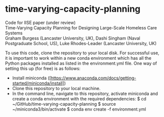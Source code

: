 # time-varying-capacity-planning
Code for IISE paper (under review)  
Time-Varying Capacity Planning for Designing Large-Scale Homeless Care Systems  
Graham Burgess (Lancaster University, UK), Dashi Singham (Naval Postgraduate School, US), Luke Rhodes-Leader (Lancaster University, UK)  

To use this code, clone the repository to your local disk. For successful use, it is important to work within a new conda environment which has all the Python packages installed as listed in the environment.yml file.
One way of setting this up (for free) is as follows: 
- Install miniconda ([https://www.anaconda.com/docs/getting-started/miniconda/install])
- Clone this repository to your local machine.
- In the command line, navigate to this repository, activate miniconda and create a conda environment with the required dependencies: 
  $ cd ~/GitHub/time-varying-capacity-planning
  $ source ~/miniconda3/bin/activate
  $ conda env create -f environment.yml

